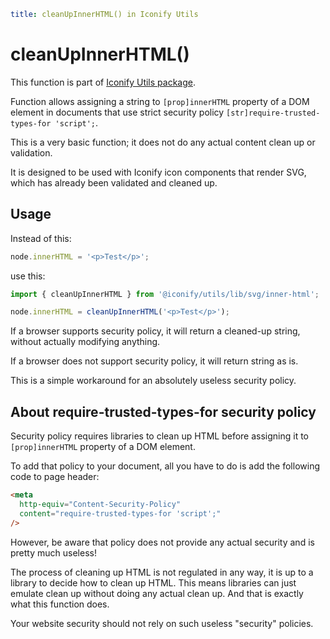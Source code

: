 ```yaml
title: cleanUpInnerHTML() in Iconify Utils
```

# cleanUpInnerHTML()

This function is part of [Iconify Utils package](./index.md).

Function allows assigning a string to `[prop]innerHTML` property of a DOM element in documents that use strict security policy `[str]require-trusted-types-for 'script';`.

This is a very basic function; it does not do any actual content clean up or validation.

It is designed to be used with Iconify icon components that render SVG, which has already been validated and cleaned up.

## Usage

Instead of this:

```js
node.innerHTML = '<p>Test</p>';
```

use this:

```js
import { cleanUpInnerHTML } from '@iconify/utils/lib/svg/inner-html';

node.innerHTML = cleanUpInnerHTML('<p>Test</p>');
```

If a browser supports security policy, it will return a cleaned-up string, without actually modifying anything.

If a browser does not support security policy, it will return string as is.

This is a simple workaround for an absolutely useless security policy.

## About require-trusted-types-for security policy

Security policy requires libraries to clean up HTML before assigning it to `[prop]innerHTML` property of a DOM element.

To add that policy to your document, all you have to do is add the following code to page header:

```html
<meta
  http-equiv="Content-Security-Policy"
  content="require-trusted-types-for 'script';"
/>
```

However, be aware that policy does not provide any actual security and is pretty much useless!

The process of cleaning up HTML is not regulated in any way, it is up to a library to decide how to clean up HTML.
This means libraries can just emulate clean up without doing any actual clean up.
And that is exactly what this function does.

Your website security should not rely on such useless "security" policies.
